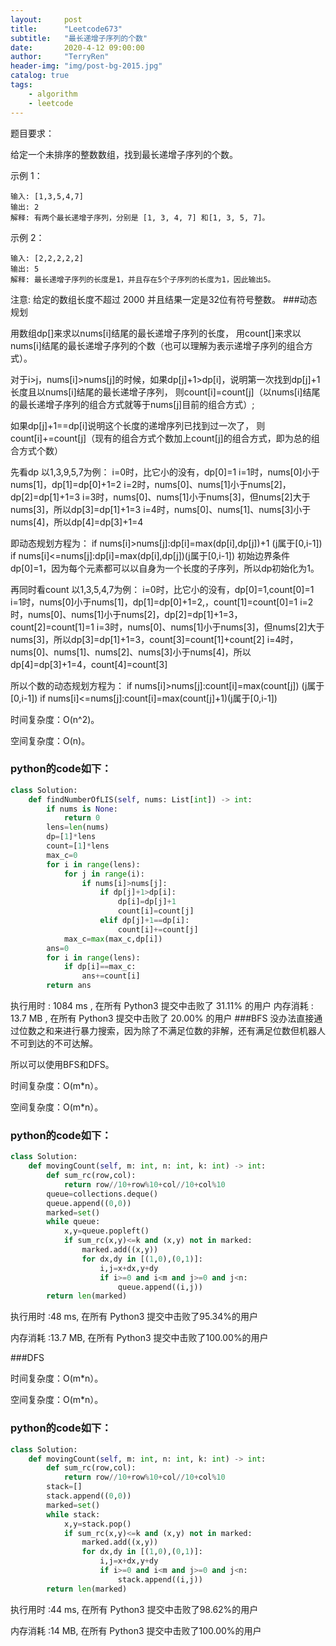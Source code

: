 ```yaml
---
layout:     post
title:      "Leetcode673"
subtitle:   "最长递增子序列的个数"
date:       2020-4-12 09:00:00
author:     "TerryRen"
header-img: "img/post-bg-2015.jpg"
catalog: true
tags:
    - algorithm
    - leetcode
---
```

题目要求：

给定一个未排序的整数数组，找到最长递增子序列的个数。



示例 1：
```
输入: [1,3,5,4,7]
输出: 2
解释: 有两个最长递增子序列，分别是 [1, 3, 4, 7] 和[1, 3, 5, 7]。
```
示例 2：
```
输入: [2,2,2,2,2]
输出: 5
解释: 最长递增子序列的长度是1，并且存在5个子序列的长度为1，因此输出5。
```

注意: 给定的数组长度不超过 2000 并且结果一定是32位有符号整数。
###动态规划

用数组dp[]来求以nums[i]结尾的最长递增子序列的长度，
用count[]来求以nums[i]结尾的最长递增子序列的个数（也可以理解为表示递增子序列的组合方式）。

对于i>j，nums[i]>nums[j]的时候，如果dp[j]+1>dp[i]，说明第一次找到dp[j]+1长度且以nums[i]结尾的最长递增子序列，
则count[i]=count[j]（以nums[i]结尾的最长递增子序列的组合方式就等于nums[j]目前的组合方式）;

如果dp[j]+1==dp[i]说明这个长度的递增序列已找到过一次了，
则count[i]+=count[j]（现有的组合方式个数加上count[j]的组合方式，即为总的组合方式个数）

先看dp
以1,3,9,5,7为例：
i=0时，比它小的没有，dp[0]=1
i=1时，nums[0]小于nums[1]，dp[1]=dp[0]+1=2
i=2时，nums[0]、nums[1]小于nums[2]，dp[2]=dp[1]+1=3
i=3时，nums[0]、nums[1]小于nums[3]，但nums[2]大于nums[3]，所以dp[3]=dp[1]+1=3
i=4时，nums[0]、nums[1]、nums[3]小于nums[4]，所以dp[4]=dp[3]+1=4

即动态规划方程为：
if nums[i]>nums[j]:dp[i]=max(dp[i],dp[j])+1 (j属于[0,i-1])
if nums[i]<=nums[j]:dp[i]=max(dp[i],dp[j])(j属于[0,i-1])
初始边界条件dp[0]=1，因为每个元素都可以以自身为一个长度的子序列，所以dp初始化为1。

再同时看count
以1,3,5,4,7为例：
i=0时，比它小的没有，dp[0]=1,count[0]=1
i=1时，nums[0]小于nums[1]，dp[1]=dp[0]+1=2,，count[1]=count[0]=1
i=2时，nums[0]、nums[1]小于nums[2]，dp[2]=dp[1]+1=3，count[2]=count[1]=1
i=3时，nums[0]、nums[1]小于nums[3]，但nums[2]大于nums[3]，所以dp[3]=dp[1]+1=3，count[3]=count[1]+count[2]
i=4时，nums[0]、nums[1]、nums[2]、nums[3]小于nums[4]，所以dp[4]=dp[3]+1=4，count[4]=count[3]



所以个数的动态规划方程为：
if nums[i]>nums[j]:count[i]=max(count[j]) (j属于[0,i-1])
if nums[i]<=nums[j]:count[i]=max(count[j]+1)(j属于[0,i-1])

时间复杂度：O(n^2)。

空间复杂度：O(n)。



### python的code如下：


```python
class Solution:
    def findNumberOfLIS(self, nums: List[int]) -> int:
        if nums is None:
            return 0
        lens=len(nums)
        dp=[1]*lens
        count=[1]*lens
        max_c=0
        for i in range(lens):
            for j in range(i):
                if nums[i]>nums[j]:
                    if dp[j]+1>dp[i]:
                        dp[i]=dp[j]+1
                        count[i]=count[j]
                    elif dp[j]+1==dp[i]:
                        count[i]+=count[j]
            max_c=max(max_c,dp[i])
        ans=0
        for i in range(lens):
            if dp[i]==max_c:
                ans+=count[i]
        return ans
```
执行用时 :
1084 ms
, 在所有 Python3 提交中击败了
31.11%
的用户
内存消耗 :
13.7 MB
, 在所有 Python3 提交中击败了
20.00%
的用户
###BFS
没办法直接通过位数之和来进行暴力搜索，因为除了不满足位数的非解，还有满足位数但机器人不可到达的不可达解。

所以可以使用BFS和DFS。


时间复杂度：O(m*n）。

空间复杂度：O(m*n）。




### python的code如下：


```python
class Solution:
    def movingCount(self, m: int, n: int, k: int) -> int:
        def sum_rc(row,col):     
            return row//10+row%10+col//10+col%10
        queue=collections.deque()
        queue.append((0,0))
        marked=set()
        while queue:
            x,y=queue.popleft()
            if sum_rc(x,y)<=k and (x,y) not in marked:
                marked.add((x,y))
                for dx,dy in [(1,0),(0,1)]:
                    i,j=x+dx,y+dy
                    if i>=0 and i<m and j>=0 and j<n:
                        queue.append((i,j))    
        return len(marked)
```
执行用时 :48 ms, 在所有 Python3 提交中击败了95.34%的用户

内存消耗 :13.7 MB, 在所有 Python3 提交中击败了100.00%的用户

###DFS


时间复杂度：O(m*n）。

空间复杂度：O(m*n）。
### python的code如下：


```python
class Solution:
    def movingCount(self, m: int, n: int, k: int) -> int:
        def sum_rc(row,col):     
            return row//10+row%10+col//10+col%10
        stack=[]
        stack.append((0,0))
        marked=set()
        while stack:
            x,y=stack.pop()
            if sum_rc(x,y)<=k and (x,y) not in marked:
                marked.add((x,y))
                for dx,dy in [(1,0),(0,1)]:
                    i,j=x+dx,y+dy
                    if i>=0 and i<m and j>=0 and j<n:
                        stack.append((i,j))    
        return len(marked)
```
执行用时 :44 ms, 在所有 Python3 提交中击败了98.62%的用户

内存消耗 :14 MB, 在所有 Python3 提交中击败了100.00%的用户